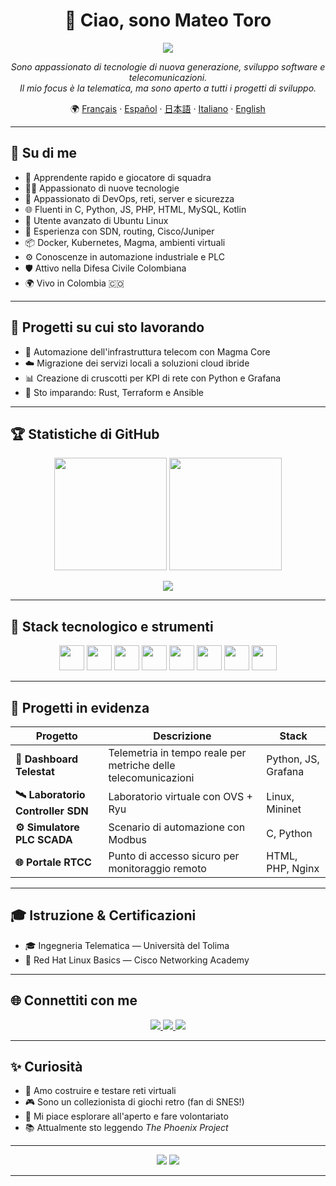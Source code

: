 <h1 align="center">👋 Ciao, sono Mateo Toro</h1>

<p align="center">
  <img src="https://readme-typing-svg.herokuapp.com?font=Poppins&color=58A6FF&center=true&vCenter=true&lines=Ingegnere+Telematico+%7C+Appassionato+di+Dev;Amante+di+Linux+%7C+Esploratore+Fullstack;Sempre+in+apprendimento+🚀" />
</p>

<p align="center">
  <em>Sono appassionato di tecnologie di nuova generazione, sviluppo software e telecomunicazioni.<br>
  Il mio focus è la telematica, ma sono aperto a tutti i progetti di sviluppo.</em>
</p>

<p align="center">
  🌍 <a href="/docs/readme_fr.md">Français</a> · 
  <a href="/docs/readme_es.md">Español</a> · 
  <a href="/docs/readme_ja.md">日本語</a> · 
  <a href="/docs/readme_it.md">Italiano</a> · 
  <a href="https://github.com/mgodll">English</a>
</p>

---

## 🔎 Su di me

- 🚀 Apprendente rapido e giocatore di squadra  
- 👨‍💻 Appassionato di nuove tecnologie  
- 🔐 Appassionato di DevOps, reti, server e sicurezza  
- 🌐 Fluenti in C, Python, JS, PHP, HTML, MySQL, Kotlin  
- 🐧 Utente avanzato di Ubuntu Linux  
- 📡 Esperienza con SDN, routing, Cisco/Juniper  
- 📦 Docker, Kubernetes, Magma, ambienti virtuali  
- ⚙️ Conoscenze in automazione industriale e PLC  
- 🛡️ Attivo nella Difesa Civile Colombiana  
- 🌍 Vivo in Colombia 🇨🇴  

---

## 🎯 Progetti su cui sto lavorando

- 🚧 Automazione dell'infrastruttura telecom con Magma Core  
- ☁️ Migrazione dei servizi locali a soluzioni cloud ibride  
- 📊 Creazione di cruscotti per KPI di rete con Python e Grafana  
- 🧠 Sto imparando: Rust, Terraform e Ansible

---

## 🏆 Statistiche di GitHub

<p align="center">
  <img src="https://github-readme-stats.vercel.app/api?username=mgodll&show_icons=true&theme=radical&border_radius=10" height="180"/>
  <img src="https://github-readme-streak-stats.herokuapp.com?user=mgodll&theme=radical&border_radius=10" height="180"/>
</p>

<p align="center">
  <img src="https://github-profile-summary-cards.vercel.app/api/cards/profile-details?username=mgodll&theme=tokyonight" />
</p>

---

## 🧰 Stack tecnologico e strumenti

<p align="center">
  <img src="https://cdn.jsdelivr.net/gh/devicons/devicon/icons/python/python-original.svg" width="40" />
  <img src="https://cdn.jsdelivr.net/gh/devicons/devicon/icons/docker/docker-original.svg" width="40" />
  <img src="https://cdn.jsdelivr.net/gh/devicons/devicon/icons/javascript/javascript-original.svg" width="40" />
  <img src="https://cdn.jsdelivr.net/gh/devicons/devicon/icons/kubernetes/kubernetes-plain.svg" width="40" />
  <img src="https://cdn.jsdelivr.net/gh/devicons/devicon/icons/linux/linux-original.svg" width="40" />
  <img src="https://cdn.jsdelivr.net/gh/devicons/devicon/icons/html5/html5-original.svg" width="40" />
  <img src="https://cdn.jsdelivr.net/gh/devicons/devicon/icons/mysql/mysql-original.svg" width="40" />
  <img src="https://cdn.jsdelivr.net/gh/devicons/devicon/icons/c/c-original.svg" width="40" />
</p>

---

## 🧩 Progetti in evidenza

| Progetto | Descrizione | Stack |
|--------|-------------|-------|
| **📡 Dashboard Telestat** | Telemetria in tempo reale per metriche delle telecomunicazioni | Python, JS, Grafana |
| **🛰️ Laboratorio Controller SDN** | Laboratorio virtuale con OVS + Ryu | Linux, Mininet |
| **⚙️ Simulatore PLC SCADA** | Scenario di automazione con Modbus | C, Python |
| **🌐 Portale RTCC** | Punto di accesso sicuro per monitoraggio remoto | HTML, PHP, Nginx |

---

## 🎓 Istruzione & Certificazioni

- 🎓 Ingegneria Telematica — Università del Tolima
- 🧪 Red Hat Linux Basics — Cisco Networking Academy

---

## 🌐 Connettiti con me

<p align="center">
  <a href="https://linkedin.com/in/mateo-toro-rodriguez-3799b624a">
    <img src="https://img.shields.io/badge/LinkedIn-blue?style=for-the-badge&logo=linkedin" />
  </a>
  <a href="https://fb.com/mateotororodriguez">
    <img src="https://img.shields.io/badge/Facebook-1877F2?style=for-the-badge&logo=facebook&logoColor=white" />
  </a>
  <a href="https://instagram.com/mgodll_99">
    <img src="https://img.shields.io/badge/Instagram-E4405F?style=for-the-badge&logo=instagram&logoColor=white" />
  </a>
</p>

---

## ✨ Curiosità

- 🔭 Amo costruire e testare reti virtuali  
- 🎮 Sono un collezionista di giochi retro (fan di SNES!)  
- 🧗 Mi piace esplorare all'aperto e fare volontariato  
- 📚 Attualmente sto leggendo *The Phoenix Project*

---

<p align="center">
  <img src="https://komarev.com/ghpvc/?username=mgodll&label=Visite+profilo&color=blueviolet&style=flat" />
  <img src="https://img.shields.io/github/followers/mgodll?label=Followers&style=social" />
</p>

---
